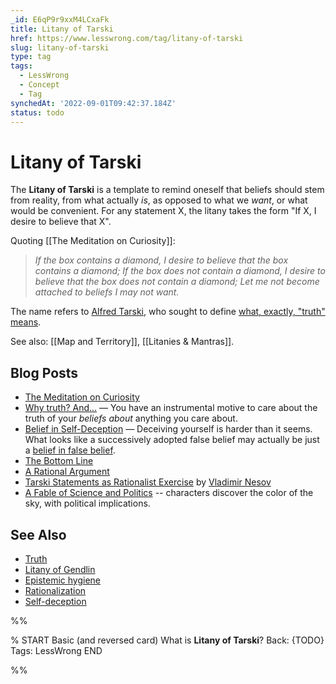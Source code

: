 ```yaml
---
_id: E6qP9r9xxM4LCxaFk
title: Litany of Tarski
href: https://www.lesswrong.com/tag/litany-of-tarski
slug: litany-of-tarski
type: tag
tags:
  - LessWrong
  - Concept
  - Tag
synchedAt: '2022-09-01T09:42:37.184Z'
status: todo
---
```


# Litany of Tarski

The **Litany of Tarski** is a template to remind oneself that beliefs should stem from reality, from what actually *is*, as opposed to what we *want*, or what would be convenient. For any statement X, the litany takes the form "If X, I desire to believe that X".

Quoting [[The Meditation on Curiosity]]:

> *If the box contains a diamond,*
> *I desire to believe that the box contains a diamond;*
> *If the box does not contain a diamond,*
> *I desire to believe that the box does not contain a diamond;*
> *Let me not become attached to beliefs I may not want.*

The name refers to [Alfred Tarski](https://en.wikipedia.org/wiki/Alfred_Tarski), who sought to define [what, exactly, "truth" means](https://plato.stanford.edu/entries/tarski-truth/).

See also: [[Map and Territory]], [[Litanies & Mantras]].

## Blog Posts

- [The Meditation on Curiosity](http://lesswrong.com/lw/jz/the_meditation_on_curiosity/)
- [Why truth? And...](http://lesswrong.com/lw/go/why_truth_and/) — You have an instrumental motive to care about the truth of your *beliefs about* anything you care about.
- [Belief in Self-Deception](http://lesswrong.com/lw/s/belief_in_selfdeception/) — Deceiving yourself is harder than it seems. What looks like a successively adopted false belief may actually be just a [belief in false belief](https://wiki.lesswrong.com/wiki/Belief_in_belief).
- [The Bottom Line](http://lesswrong.com/lw/js/the_bottom_line/)
- [A Rational Argument](http://lesswrong.com/lw/jw/a_rational_argument/)
- [Tarski Statements as Rationalist Exercise](http://lesswrong.com/lw/39/tarski_statements_as_rationalist_exercise/) by [Vladimir Nesov](https://wiki.lesswrong.com/wiki/Vladimir_Nesov)
- [A Fable of Science and Politics](http://lesswrong.com/lw/gt/a_fable_of_science_and_politics/) \-\- characters discover the color of the sky, with political implications.

## See Also

- [Truth](https://wiki.lesswrong.com/wiki/Truth)
- [Litany of Gendlin](https://wiki.lesswrong.com/wiki/Litany_of_Gendlin)
- [Epistemic hygiene](https://wiki.lesswrong.com/wiki/Epistemic_hygiene)
- [Rationalization](https://wiki.lesswrong.com/wiki/Rationalization)
- [Self-deception](https://wiki.lesswrong.com/wiki/Self-deception)


%%

% START
Basic (and reversed card)
What is **Litany of Tarski**?
Back: {TODO}
Tags: LessWrong
END

%%
	
